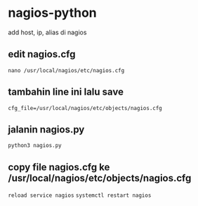# nagios-python
add host, ip, alias di nagios

## edit nagios.cfg
```nano /usr/local/nagios/etc/nagios.cfg```

## tambahin line ini lalu save
```cfg_file=/usr/local/nagios/etc/objects/nagios.cfg```

## jalanin nagios.py

```python3 nagios.py```


## copy file nagios.cfg ke /usr/local/nagios/etc/objects/nagios.cfg

```reload service nagios```
```systemctl restart nagios```
